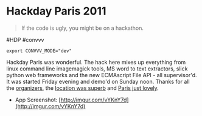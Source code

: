 Hackday Paris 2011
==================

> If the code is ugly, you might be on a hackathon.

#HDP #convvv

    export CONVVV_MODE="dev"

Hackday Paris was wonderful. The hack here mixes up everything from linux
command line imagemagick tools, MS word to text extractors, slick python web
frameworks and the new ECMAscript File API - all supervisor'd. It was started
Friday evening and demo'd on Sunday noon.  Thanks for all the
[organizers](https://twitter.com/syhw/status/133248192631414784), the [location
was superb](http://www.la-ruche.net/) and [Paris just
lovely](http://upload.wikimedia.org/wikipedia/commons/7/7c/Canal_Saint-Martin_1.jpg).

* App Screenshot: [http://imgur.com/vYKnY7d](http://imgur.com/vYKnY7d)
